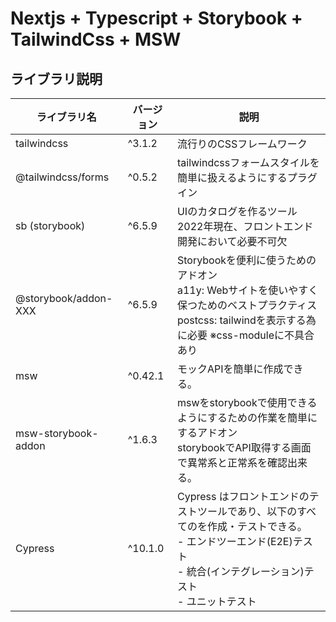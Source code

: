 # Nextjs + Typescript + Storybook + TailwindCss + MSW

## ライブラリ説明

<table>
<thead>
  <tr>
    <th>ライブラリ名</th>
    <th>バージョン</th>
    <th>説明</th>
  </tr>
</thead>
<tbody>
  <tr>
    <td>tailwindcss</td>
    <td>^3.1.2</td>
    <td>流行りのCSSフレームワーク</td>
  </tr>
  <tr>
    <td>@tailwindcss/forms</td>
    <td>^0.5.2</td>
    <td>tailwindcssフォームスタイルを簡単に扱えるようにするプラグイン</td>
  </tr>
  <tr>
    <td>sb (storybook)</td>
    <td>^6.5.9</td>
    <td>
      UIのカタログを作るツール<br>
      2022年現在、フロントエンド開発において必要不可欠
    </td>
  </tr>
  <tr>
    <td>@storybook/addon-XXX</td>
    <td>^6.5.9</td>
    <td>
      Storybookを便利に使うためのアドオン<br>
      a11y: Webサイトを使いやすく保つためのベストプラクティス<br>
      postcss: tailwindを表示する為に必要 ※css-moduleに不具合あり<br>
    </td>
  </tr>
  <tr>
    <td>msw</td>
    <td>^0.42.1</td>
    <td>
      モックAPIを簡単に作成できる。
    </td>
  </tr>
  <tr>
    <td>msw-storybook-addon</td>
    <td>^1.6.3</td>
    <td>
      mswをstorybookで使用できるようにするための作業を簡単にするアドオン<br>
      storybookでAPI取得する画面で異常系と正常系を確認出来る。
    </td>
  </tr>
  <tr>
    <td>Cypress</td>
    <td>^10.1.0</td>
    <td>
      Cypress はフロントエンドのテストツールであり、以下のすべてのを作成・テストできる。<br>
      - エンドツーエンド(E2E)テスト<br>
      - 統合(インテグレーション)テスト<br>
      - ユニットテスト<br>
    </td>
  </tr>
</tbody>
</table>
